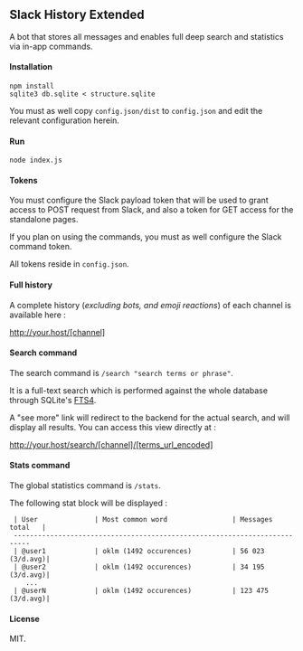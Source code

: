 Slack History Extended
---

A bot that stores all messages and enables full deep search and statistics via in-app commands.

#### Installation

    npm install
    sqlite3 db.sqlite < structure.sqlite

You must as well copy `config.json/dist` to `config.json` and edit the relevant configuration herein.

#### Run

    node index.js

#### Tokens

You must configure the Slack payload token that will be used to grant access to POST request from Slack, and also a token for GET access for the standalone pages.

If you plan on using the commands, you must as well configure the Slack command token.

All tokens reside in `config.json`.

#### Full history

A complete history (_excluding bots, and emoji reactions_) of each channel is available here :

http://your.host/[channel]

#### Search command

The search command is `/search "search terms or phrase"`.

It is a full-text search which is performed against the whole database through SQLite's [FTS4](https://www.sqlite.org/fts3.html#section_1).

A "see more" link will redirect to the backend for the actual search, and will display all results. You can access this view directly at :

http://your.host/search/[channel]/[terms_url_encoded]

#### Stats command

The global statistics command is `/stats`.

The following stat block will be displayed :

     | User              | Most common word                | Messages total   |
     --------------------------------------------------------------------------
     | @user1            | oklm (1492 occurences)          | 56 023  (3/d.avg)|
     | @user2            | oklm (1492 occurences)          | 34 195  (3/d.avg)|
        ...
     | @userN            | oklm (1492 occurences)          | 123 475 (3/d.avg)|

#### License

MIT.
